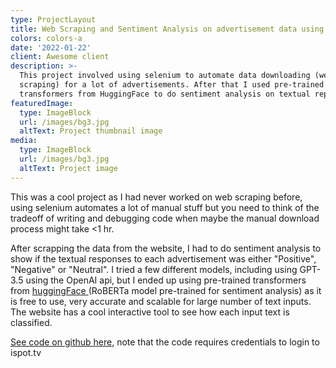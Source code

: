 ```yaml
---
type: ProjectLayout
title: Web Scraping and Sentiment Analysis on advertisement data using Python
colors: colors-a
date: '2022-01-22'
client: Awesome client
description: >-
  This project involved using selenium to automate data downloading (web
  scraping) for a lot of advertisements. After that I used pre-trained
  transformers from HuggingFace to do sentiment analysis on textual repsonses.
featuredImage:
  type: ImageBlock
  url: /images/bg3.jpg
  altText: Project thumbnail image
media:
  type: ImageBlock
  url: /images/bg3.jpg
  altText: Project image
---
```

This was a cool project as I had never worked on web scraping before, using selenium automates a lot of manual stuff but you need to think of the tradeoff of writing and debugging code when maybe the manual download process might take <1 hr. 

After scrapping the data from the website, I had to do sentiment analysis to show if the textual responses to each advertisement was either "Positive", "Negative" or "Neutral". I tried a few different models, including using GPT-3.5 using the OpenAI api, but I ended up using pre-trained transformers from [huggingFace ](https://huggingface.co/cardiffnlp/twitter-roberta-base-sentiment-latest)(RoBERTa model pre-trained for sentiment analysis) as it is free to use, very accurate and scalable for large number of text inputs. The website has a cool interactive tool to see how each input text is classified.

[See code on github here](https://github.com/sshourie/ads-sentiment/tree/main),  note that the code requires credentials to login to ispot.tv

